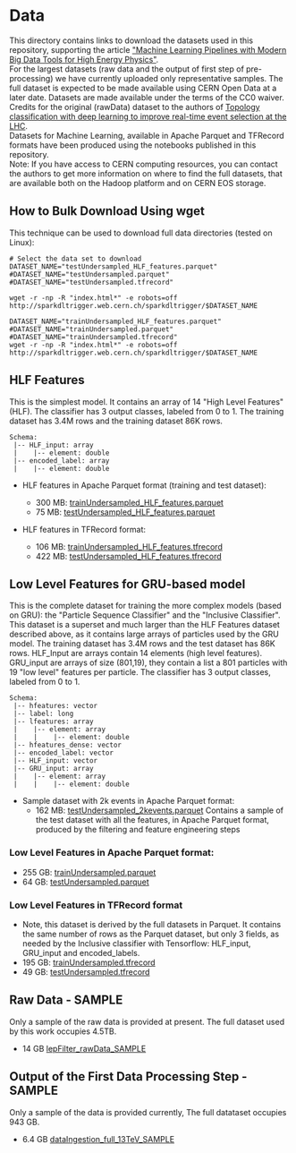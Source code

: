 # Data

This directory contains links to download the datasets used in this repository, supporting the article
["Machine Learning Pipelines with Modern Big Data Tools for High Energy Physics"](https://rdcu.be/b4Wk9).  
For the largest datasets (raw data and the output of first step of pre-processing) we have currently uploaded
only representative samples. The full dataset is expected to be made available using CERN Open Data at a later date.
Datasets are made available under the terms of the CC0 waiver.   
Credits for the original (rawData) dataset to the authors of [Topology classification with deep learning to improve real-time event selection at the LHC](https://link.springer.com/epdf/10.1007/s41781-019-0028-1?author_access_token=eTrqfrCuFIP2vF4nDLnFfPe4RwlQNchNByi7wbcMAY7NPT1w8XxcX1ECT83E92HWx9dJzh9T9_y5Vfi9oc80ZXe7hp7PAj21GjdEF2hlNWXYAkFiNn--k5gFtNRj6avm0UukUt9M9hAH_j4UR7eR-g%3D%3D).  
Datasets for Machine Learning, available in Apache Parquet and TFRecord formats have been produced using the notebooks published in this repository.  
Note: If you have access to CERN computing resources, you can contact the authors to get
more information on where to find the full datasets, that are available both on the Hadoop platform and on CERN EOS storage.

## How to Bulk Download Using wget
This technique can be used to download full data directories (tested on Linux):
```
# Select the data set to download
DATASET_NAME="testUndersampled_HLF_features.parquet"
#DATASET_NAME="testUndersampled.parquet"
#DATASET_NAME="testUndersampled.tfrecord"

wget -r -np -R "index.html*" -e robots=off http://sparkdltrigger.web.cern.ch/sparkdltrigger/$DATASET_NAME

DATASET_NAME="trainUndersampled_HLF_features.parquet"
#DATASET_NAME="trainUndersampled.parquet"
#DATASET_NAME="trainUndersampled.tfrecord"
wget -r -np -R "index.html*" -e robots=off http://sparkdltrigger.web.cern.ch/sparkdltrigger/$DATASET_NAME
```

## HLF Features 
This is the simplest model. It contains an array of 14 "High Level Features" (HLF). The classifier has 3 output classes, labeled from 0 to 1.
The training dataset has 3.4M rows and the training dataset 86K rows.
```
Schema:
 |-- HLF_input: array 
 |    |-- element: double 
 |-- encoded_label: array 
 |    |-- element: double 
```
- HLF features in Apache Parquet format (training and test dataset):
  - 300 MB: [trainUndersampled_HLF_features.parquet](http://sparkdltrigger.web.cern.ch/sparkdltrigger/trainUndersampled_HLF_features.parquet)
  - 75 MB: [testUndersampled_HLF_features.parquet](http://sparkdltrigger.web.cern.ch/sparkdltrigger/testUndersampled_HLF_features.parquet)

- HLF features in TFRecord format:
  - 106 MB: [trainUndersampled_HLF_features.tfrecord](http://sparkdltrigger.web.cern.ch/sparkdltrigger/trainUndersampled_HLF_features.tfrecord)
  - 422 MB: [testUndersampled_HLF_features.tfrecord](http://sparkdltrigger.web.cern.ch/sparkdltrigger/testUndersampled_HLF_features.tfrecord)

## Low Level Features for GRU-based model
This is the complete dataset for training the more complex models (based on GRU): the "Particle Sequence Classifier"
and the "Inclusive Classifier". This dataset is a superset and much larger than the HLF Features dataset described above,
as it contains large arrays of particles used by the GRU model.
The training dataset has 3.4M rows and the test dataset has 86K rows.
HLF_Input are arrays contain 14 elements (high level features). GRU_input are arrays of size (801,19), they contain a
list a 801 particles with 19 "low level" features per particle.
The classifier has 3 output classes, labeled from 0 to 1.
```
Schema:
 |-- hfeatures: vector
 |-- label: long 
 |-- lfeatures: array
 |    |-- element: array
 |    |    |-- element: double
 |-- hfeatures_dense: vector
 |-- encoded_label: vector 
 |-- HLF_input: vector
 |-- GRU_input: array 
 |    |-- element: array
 |    |    |-- element: double
```
- Sample dataset with 2k events in Apache Parquet format:
  - 162 MB: [testUndersampled_2kevents.parquet](http://sparkdltrigger.web.cern.ch/sparkdltrigger/testUndersampled_2kevents.parquet) Contains a sample of the test dataset with all the features, in Apache Parquet format, produced by the filtering and feature engineering steps

### Low Level Features in Apache Parquet format:
  - 255 GB: [trainUndersampled.parquet](http://sparkdltrigger.web.cern.ch/sparkdltrigger/trainUndersampled.parquet)
  - 64 GB:  [testUndersampled.parquet](http://sparkdltrigger.web.cern.ch/sparkdltrigger/testUndersampled.parquet)

### Low Level Features  in TFRecord format 
  - Note, this dataset is derived by the full datasets in Parquet.
    It contains the same number of rows as the Parquet dataset, but only 3 fields, as needed 
    by the Inclusive classifier with Tensorflow: HLF_input, GRU_input and encoded_labels.
  - 195 GB: [trainUndersampled.tfrecord](http://sparkdltrigger.web.cern.ch/sparkdltrigger/trainUndersampled.tfrecord)
  - 49 GB:  [testUndersampled.tfrecord](http://sparkdltrigger.web.cern.ch/sparkdltrigger/testUndersampled.tfrecord)

## Raw Data - SAMPLE
Only a sample of the raw data is provided at present. The full dataset used by this work occupies 4.5TB.
- 14 GB [lepFilter_rawData_SAMPLE](http://sparkdltrigger.web.cern.ch/sparkdltrigger/lepFilter_rawData_SAMPLE)

## Output of the First Data Processing Step - SAMPLE
Only a sample of the data is provided currently, The full datataset occupies 943 GB.
- 6.4 GB [dataIngestion_full_13TeV_SAMPLE](http://sparkdltrigger.web.cern.ch/sparkdltrigger/dataIngestion_full_13TeV_SAMPLE)
